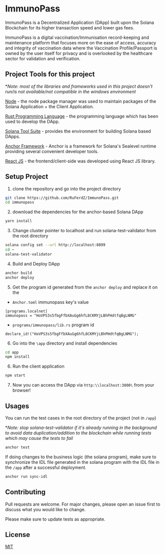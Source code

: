 # ImmunoPass

ImmunoPass is a Decentralized Application (DApp) built upon the Solana Blockchain for its higher transaction speed and lower gas fees.

ImmunoPass is a digital vaccination/Immunisation record-keeping and maintenance platform that focuses more on the ease of access, accuracy and integrity of vaccination data where the Vaccination Profile/Passport is owned by the user itself for privacy and is overlooked by the healthcare sector for validation and verification.

## Project Tools for this project
**Note: most of the libraries and frameworks used in this project doesn't run/is not available/not compatible in the windows environment*

[Node](https://nodejs.org/en/) - the node package manager was used to maintain packages of the Solana Application + the Client Application. 

[Rust Programming Language](https://www.rust-lang.org/tools/install) - the programming language which has been used to develop the DApp.

[Solana Tool Suite](https://docs.solana.com/cli/install-solana-cli-tools) - provides the environment for building Solana based DApps.

[Anchor Framework](https://project-serum.github.io/anchor/getting-started/introduction.html) - Anchor is a framework for Solana's Sealevel runtime providing several convenient developer tools. 

[React JS](https://reactjs.org/) - the frontend/client-side was developed using React JS library.

## Setup Project

1. clone the repository and go into the project directory

```bash
git clone https://github.com/RuFerdZ/ImmunoPass.git
cd immunopass
```
2. download the dependencies for the anchor-based Solana DApp
```bash
yarn install
```
3. Change cluster pointer to localhost and run solana-test-validator from the root directory
```bash
solana config set --url http://localhost:8899 
cd ~
solana-test-validator 
```
4. Build and Deploy DApp
```bash
anchor build
anchor deploy
```
5. Get the program id generated from the ```anchor deploy``` and replace it on the
  - ```Anchor.toml``` immunopass key's value
```
[programs.localnet]
immunopass = "HoVPS3s5fbgFfbXAuGg6hfL8CKMYjLBhPHdtfqBgLNMG"
``` 
   - ```programs/immunopass/lib.rs``` program id
```
declare_id!("HoVPS3s5fbgFfbXAuGg6hfL8CKMYjLBhPHdtfqBgLNMG");
```
6. Go into the ```\app``` directory and install dependencies
```bash
cd app
npm install
```
6. Run the client application
```bash
npm start
```
7. Now you can access the DApp via ```http:\\localhost:3000\``` from your browser!

## Usages

You can run the test cases in the root directory of the project (not in ```/app```)

**Note: stop solana-test-validator if it's already running in the background to avoid data duplication/addition to the blockchain while running tests which may cause the tests to fail*

```bash
anchor test
```

If doing changes to the business logic (the solana program), make sure to synchronize the IDL file generated in the solana program with the IDL file in the ```/app``` after a successful deployment.

```bash
anchor run sync-idl
```

## Contributing
Pull requests are welcome. For major changes, please open an issue first to discuss what you would like to change.

Please make sure to update tests as appropriate.

## License
[MIT](https://choosealicense.com/licenses/mit/)
